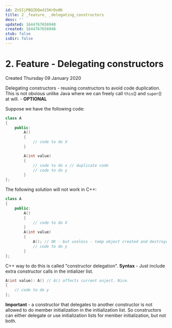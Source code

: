```yaml
---
id: ZnSIjPBQIDQed15HrDo0K
title: 2 _feature_ _delegating_constructors
desc: ''
updated: 1644767656948
created: 1644767656948
stub: false
isDir: false
---
```

# 2. Feature - Delegating constructors
Created Thursday 09 January 2020

Delegating constructors - reusing constructors to avoid code duplication.
This is not obvious unlike Java where we can freely call ``this``() and ``super``() at will. - __OPTIONAL__

Suppose we have the following code:
```c++
class A
{
	public:
    	A()
    	{
     		// code to do X
    	}

    	A(int value)
    	{
    		// code to do x // duplicate code
      	  	// code to do y
    	}
};
```

The following solution will not work in C++:
```c++
class A
{
	public:
    	A()
    	{
     		// code to do X
    	}
    	A(int value)
    	{
    		A(); // OK - but useless - temp object created and destroyed
      	  	// code to do y
    	}
};
```

C++ way to do this is called "constructor delegation".
**Syntax** -  Just include extra constructor calls in the intializer list.
```c++
A(int value): A() // A() affects current onject. Nice.
{
	// code to do y
};
```
**Important** - a constructor that delegates to another constructor is not allowed to do member initialization in the initialization list. So constructors can either delegate or use initialization lists for member initialization, but not both.

